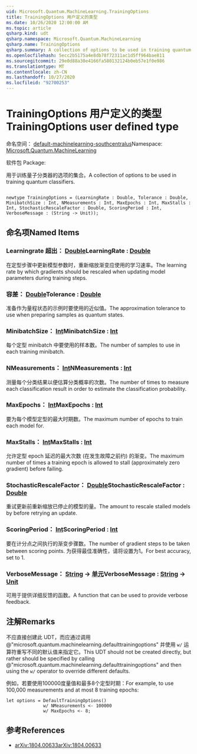 ```yaml
---
uid: Microsoft.Quantum.MachineLearning.TrainingOptions
title: TrainingOptions 用户定义的类型
ms.date: 10/26/2020 12:00:00 AM
ms.topic: article
qsharp.kind: udt
qsharp.namespace: Microsoft.Quantum.MachineLearning
qsharp.name: TrainingOptions
qsharp.summary: A collection of options to be used in training quantum classifiers.
ms.openlocfilehash: 5ecc2b5175a4e8db78f72311ac1d5ff964bae811
ms.sourcegitcommit: 29e0d88a30e4166fa580132124b0eb57e1f0e986
ms.translationtype: MT
ms.contentlocale: zh-CN
ms.lasthandoff: 10/27/2020
ms.locfileid: "92700253"
---
```

# <a name="trainingoptions-user-defined-type"></a><span data-ttu-id="09056-102">TrainingOptions 用户定义的类型</span><span class="sxs-lookup"><span data-stu-id="09056-102">TrainingOptions user defined type</span></span>

<span data-ttu-id="09056-103">命名空间： [default-machinelearning-southcentralus](xref:Microsoft.Quantum.MachineLearning)</span><span class="sxs-lookup"><span data-stu-id="09056-103">Namespace: [Microsoft.Quantum.MachineLearning](xref:Microsoft.Quantum.MachineLearning)</span></span>

<span data-ttu-id="09056-104">软件包 [](https://nuget.org/packages/)</span><span class="sxs-lookup"><span data-stu-id="09056-104">Package: [](https://nuget.org/packages/)</span></span>


<span data-ttu-id="09056-105">用于训练量子分类器的选项的集合。</span><span class="sxs-lookup"><span data-stu-id="09056-105">A collection of options to be used in training quantum classifiers.</span></span>

```qsharp

newtype TrainingOptions = (LearningRate : Double, Tolerance : Double, MinibatchSize : Int, NMeasurements : Int, MaxEpochs : Int, MaxStalls : Int, StochasticRescaleFactor : Double, ScoringPeriod : Int, VerboseMessage : (String -> Unit));
```



## <a name="named-items"></a><span data-ttu-id="09056-106">命名项</span><span class="sxs-lookup"><span data-stu-id="09056-106">Named Items</span></span>

### <a name="learningrate--double"></a><span data-ttu-id="09056-107">Learningrate 超出： [Double](xref:microsoft.quantum.lang-ref.double)</span><span class="sxs-lookup"><span data-stu-id="09056-107">LearningRate : [Double](xref:microsoft.quantum.lang-ref.double)</span></span>

<span data-ttu-id="09056-108">在定型步骤中更新模型参数时，重新缩放渐变应使用的学习速率。</span><span class="sxs-lookup"><span data-stu-id="09056-108">The learning rate by which gradients should be rescaled when updating model parameters during training steps.</span></span>
### <a name="tolerance--double"></a><span data-ttu-id="09056-109">容差： [Double](xref:microsoft.quantum.lang-ref.double)</span><span class="sxs-lookup"><span data-stu-id="09056-109">Tolerance : [Double](xref:microsoft.quantum.lang-ref.double)</span></span>

<span data-ttu-id="09056-110">准备作为量程状态的示例时要使用的近似值。</span><span class="sxs-lookup"><span data-stu-id="09056-110">The approximation tolerance to use when preparing samples as quantum states.</span></span>
### <a name="minibatchsize--int"></a><span data-ttu-id="09056-111">MinibatchSize： [Int](xref:microsoft.quantum.lang-ref.int)</span><span class="sxs-lookup"><span data-stu-id="09056-111">MinibatchSize : [Int](xref:microsoft.quantum.lang-ref.int)</span></span>

<span data-ttu-id="09056-112">每个定型 minibatch 中要使用的样本数。</span><span class="sxs-lookup"><span data-stu-id="09056-112">The number of samples to use in each training minibatch.</span></span>
### <a name="nmeasurements--int"></a><span data-ttu-id="09056-113">NMeasurements： [Int](xref:microsoft.quantum.lang-ref.int)</span><span class="sxs-lookup"><span data-stu-id="09056-113">NMeasurements : [Int](xref:microsoft.quantum.lang-ref.int)</span></span>

<span data-ttu-id="09056-114">测量每个分类结果以便估算分类概率的次数。</span><span class="sxs-lookup"><span data-stu-id="09056-114">The number of times to measure each classification result in order to estimate the classification probability.</span></span>
### <a name="maxepochs--int"></a><span data-ttu-id="09056-115">MaxEpochs： [Int](xref:microsoft.quantum.lang-ref.int)</span><span class="sxs-lookup"><span data-stu-id="09056-115">MaxEpochs : [Int](xref:microsoft.quantum.lang-ref.int)</span></span>

<span data-ttu-id="09056-116">要为每个模型定型的最大时期数。</span><span class="sxs-lookup"><span data-stu-id="09056-116">The maximum number of epochs to train each model for.</span></span>
### <a name="maxstalls--int"></a><span data-ttu-id="09056-117">MaxStalls： [Int](xref:microsoft.quantum.lang-ref.int)</span><span class="sxs-lookup"><span data-stu-id="09056-117">MaxStalls : [Int](xref:microsoft.quantum.lang-ref.int)</span></span>

<span data-ttu-id="09056-118">允许定型 epoch 延迟的最大次数 (在发生故障之前约) 的渐变。</span><span class="sxs-lookup"><span data-stu-id="09056-118">The maximum number of times a training epoch is allowed to stall (approximately zero gradient) before failing.</span></span>
### <a name="stochasticrescalefactor--double"></a><span data-ttu-id="09056-119">StochasticRescaleFactor： [Double](xref:microsoft.quantum.lang-ref.double)</span><span class="sxs-lookup"><span data-stu-id="09056-119">StochasticRescaleFactor : [Double](xref:microsoft.quantum.lang-ref.double)</span></span>

<span data-ttu-id="09056-120">重试更新前重新缩放已停止的模型的量。</span><span class="sxs-lookup"><span data-stu-id="09056-120">The amount to rescale stalled models by before retrying an update.</span></span>
### <a name="scoringperiod--int"></a><span data-ttu-id="09056-121">ScoringPeriod： [Int](xref:microsoft.quantum.lang-ref.int)</span><span class="sxs-lookup"><span data-stu-id="09056-121">ScoringPeriod : [Int](xref:microsoft.quantum.lang-ref.int)</span></span>

<span data-ttu-id="09056-122">要在计分点之间执行的渐变步骤数。</span><span class="sxs-lookup"><span data-stu-id="09056-122">The number of gradient steps to be taken between scoring points.</span></span>
<span data-ttu-id="09056-123">为获得最佳准确性，请将设置为1。</span><span class="sxs-lookup"><span data-stu-id="09056-123">For best accuracy, set to 1.</span></span>
### <a name="verbosemessage--string---unit"></a><span data-ttu-id="09056-124">VerboseMessage： [String](xref:microsoft.quantum.lang-ref.string) -> [单元](xref:microsoft.quantum.lang-ref.unit)</span><span class="sxs-lookup"><span data-stu-id="09056-124">VerboseMessage : [String](xref:microsoft.quantum.lang-ref.string) -> [Unit](xref:microsoft.quantum.lang-ref.unit)</span></span>

<span data-ttu-id="09056-125">可用于提供详细反馈的函数。</span><span class="sxs-lookup"><span data-stu-id="09056-125">A function that can be used to provide verbose feedback.</span></span>

## <a name="remarks"></a><span data-ttu-id="09056-126">注解</span><span class="sxs-lookup"><span data-stu-id="09056-126">Remarks</span></span>

<span data-ttu-id="09056-127">不应直接创建此 UDT，而应通过调用 @"microsoft.quantum.machinelearning.defaulttrainingoptions" 并使用 `w/` 运算符重写不同的默认值来指定它。</span><span class="sxs-lookup"><span data-stu-id="09056-127">This UDT should not be created directly, but rather should be specified by calling @"microsoft.quantum.machinelearning.defaulttrainingoptions" and then using the `w/` operator to override different defaults.</span></span>

<span data-ttu-id="09056-128">例如，若要使用100000度量值和最多8个定型时期：</span><span class="sxs-lookup"><span data-stu-id="09056-128">For example, to use 100,000 measurements and at most 8 training epochs:</span></span>

```Q#
let options = DefaultTrainingOptions()
              w/ NMeasurements <- 100000
              w/ MaxEpochs <- 8;
```

## <a name="references"></a><span data-ttu-id="09056-129">参考</span><span class="sxs-lookup"><span data-stu-id="09056-129">References</span></span>

- [<span data-ttu-id="09056-130">arXiv:1804.00633</span><span class="sxs-lookup"><span data-stu-id="09056-130">arXiv:1804.00633</span></span>](https://arxiv.org/abs/1804.00633)